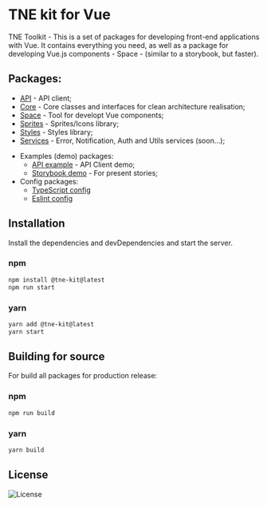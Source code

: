 # TNE kit for Vue

TNE Toolkit - This is a set of packages for developing front-end applications with Vue. It contains everything you need, as well as a package for developing Vue.js components - Space - (similar to a storybook, but faster).

## Packages:

- [API](packages/api/README.md) - API client;
- [Core](packages/core/README.md) - Core classes and interfaces for clean architecture realisation;
- [Space](packages/space/README.md) - Tool for developt Vue components;
- [Sprites](packages/sprites/README.md) - Sprites/Icons library;
- [Styles](packages/styles/README.md) - Styles library;
- [Services](packages/services/README.md) - Error, Notification, Auth and Utils services (soon...);
* Examples (demo) packages:
  * [API example](packages/examples/api/README.md) - API Client demo;
  * [Storybook demo](packages/examplesexamplesstorybook/README.md) - For present stories;
* Config packages:
  * [TypeScript config](packages/config/tsconfig/README.md)
  * [Eslint config](packages/config/eslint-config/README.md)

## Installation

Install the dependencies and devDependencies and start the server.

### npm
```sh
npm install @tne-kit@latest
npm run start
```
### yarn
```sh
yarn add @tne-kit@latest
yarn start
```

## Building for source

For build all packages for production release:

### npm
```sh
npm run build
```
### yarn
```sh
yarn build
```

## License

<p align="left">
    <img src="https://img.shields.io/apm/l/vim-mode?style=flat" alt="License">
</p>

